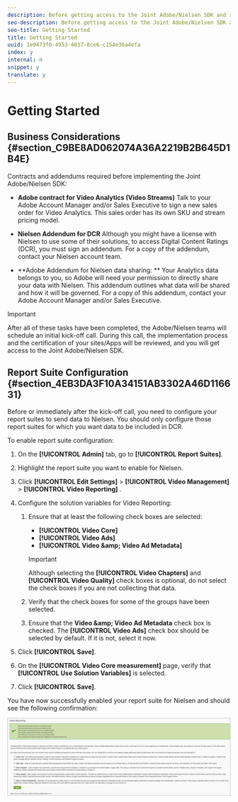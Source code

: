 ```yaml
---
description: Before getting access to the Joint Adobe/Nielsen SDK and starting your implementation, you must complete some business and technical tasks. After these tasks have been completed, Adobe/Nielsen teams will schedule an initial kick-off call where you will get access to the SDK and discuss support and the next steps.
seo-description: Before getting access to the Joint Adobe/Nielsen SDK and starting your implementation, you must complete some business and technical tasks. After these tasks have been completed, Adobe/Nielsen teams will schedule an initial kick-off call where you will get access to the SDK and discuss support and the next steps.
seo-title: Getting Started
title: Getting Started
uuid: 1e9473f0-4953-4037-8ce6-c154e36a4efa
index: y
internal: n
snippet: y
translate: y
---
```


# Getting Started


## Business Considerations {#section_C9BE8AD062074A36A2219B2B645D1B4E}

Contracts and addendums required before implementing the Joint Adobe/Nielsen SDK: 

* **Adobe contract for Video Analytics (Video Streams)** Talk to your Adobe Account Manager and/or Sales Executive to sign a new sales order for Video Analytics. This sales order has its own SKU and stream pricing model. 

* **Nielsen Addendum for DCR** Although you might have a license with Nielsen to use some of their solutions, to access Digital Content Ratings (DCR), you must sign an addendum. For a copy of the addendum, contact your Nielsen account team. 

* **Adobe Addendum for Nielsen data sharing: ** Your Analytics data belongs to you, so Adobe will need your permission to directly share your data with Nielsen. This addendum outlines what data will be shared and how it will be governed. For a copy of this addendum, contact your Adobe Account Manager and/or Sales Executive. 


>[!IMPORTANT]
>
>After all of these tasks have been completed, the Adobe/Nielsen teams will schedule an initial kick-off call. During this call, the implementation process and the certification of your sites/Apps will be reviewed, and you will get access to the Joint Adobe/Nielsen SDK.



## Report Suite Configuration {#section_4EB3DA3F10A34151AB3302A46D116631}

Before or immediately after the kick-off call, you need to configure your report suites to send data to Nielsen. You should only configure those report suites for which you want data to be included in DCR. 

To enable report suite configuration: 


1. On the **[!UICONTROL  Admin]** tab, go to **[!UICONTROL  Report Suites]**.
1. Highlight the report suite you want to enable for Nielsen.
1. Click  **[!UICONTROL  Edit Settings]** > **[!UICONTROL  Video Management]** > **[!UICONTROL  Video Reporting]** .
1. Configure the solution variables for Video Reporting: 
    1. Ensure that at least the following check boxes are selected:     
        * **[!UICONTROL  Video Core]**
        * **[!UICONTROL  Video Ads]**
        * **[!UICONTROL  Video &amp;amp; Video Ad Metadata]**


       >[!IMPORTANT]
       >
       >Although selecting the **[!UICONTROL  Video Chapters]** and **[!UICONTROL  Video Quality]** check boxes is optional, do not select the check boxes if you are not collecting that data. 

    1. Verify that the check boxes for some of the groups have been selected.
    1. Ensure that the **Video &amp;amp; Video Ad Metadata** check box is checked. The **[!UICONTROL  Video Ads]** check box should be selected by default. If it is not, select it now. 


1. Click **[!UICONTROL  Save]**.
1. On the **[!UICONTROL  Video Core measurement]** page, verify that **[!UICONTROL  Use Solution Variables]** is selected.
1. Click **[!UICONTROL  Save]**.


You have now successfully enabled your report suite for Nielsen and should see the following confirmation: 

<a id="fig_D7AE4A27F67049FCB77E99FDDCD75249"></a> ![](assets/successful_save.png) 
